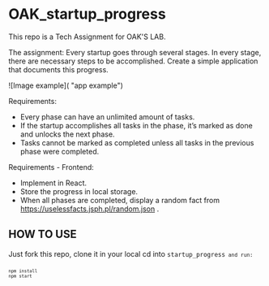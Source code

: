 # OAK_startup_progress
This repo is a Tech Assignment for OAK'S LAB.

The assignment:
Every startup goes through several stages. In every stage, there are necessary steps
to be accomplished.
Create a simple application that documents this progress.

![Image example]( "app example")


Requirements:
- Every phase can have an unlimited amount of tasks.
- If the startup accomplishes all tasks in the phase, it’s marked as done and
unlocks the next phase.
- Tasks cannot be marked as completed unless all tasks in the previous phase
were completed.

Requirements - Frontend:
- Implement in React.
- Store the progress in local storage.
- When all phases are completed, display a random fact from
https://uselessfacts.jsph.pl/random.json .


<h2>HOW TO USE</h2>
Just fork this repo, clone it in your local cd into <code>startup_progress<code> and run:
<pre><code>
npm install
npm start
</code></pre>

